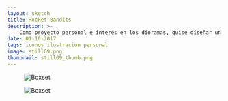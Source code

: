 ```yaml
---
layout: sketch
title: Rocket Bandits
description: >- 
    Como proyecto personal e interés en los dioramas, quise diseñar un set de iconos inspirados en gastronomía. El cual llamé apropiadamente «snack de hormigas» 
date: 01-10-2017
tags: iconos ilustración personal
image: still09.png
thumbnail: still09_thumb.png
---
```

<figure class="full">
    <img src="/public/sketches/still10.png" alt="Boxset" loading="lazy">
</figure>

<figure class="full">
    <img src="/public/sketches/{{ page.image }}" alt="Boxset" loading="lazy">
</figure>